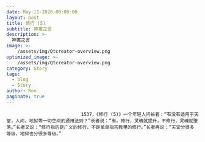 ```yaml
---
date: May-11-2020 00:00:00
layout: post
title: 修行 (5)
subtitle: 神寓之言
description: >-
  神寓之言
image: >-
    /assets/img/Qtcreator-overview.png
optimized_image: >-
    /assets/img/Qtcreator-overview.png
category: Story
tags:
  - blog
  - Story
author: Ron
paginate: true
---
```


							　　1537，《修行 (5)》一个年轻人问长者：“有没有适用于天堂，人间，地狱等一切空间的通用法则？”长者说：“有。修行，灵魂就提升，不修行，灵魂就堕落。”长者又说：“修行指的是广义的修行，不是单单指宗教里的修行。”长者再说：“天堂分很多等级，地狱也分很多等级。”
							
							
						